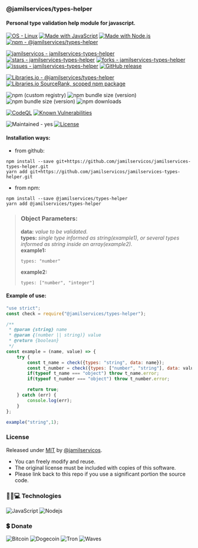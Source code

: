 ### @jamilservices/types-helper  
#### Personal type validation help module for javascript.

[![OS - Linux](https://img.shields.io/badge/OS-Linux-blue?logo=linux&logoColor=white)](https://www.linux.org/)
[![Made with JavaScript](https://img.shields.io/badge/Made_with-JavaScript-blue?logo=javascript&logoColor=white)](https://www.javascript.com/)
[![Made with Node.js](https://img.shields.io/badge/Node.js->=14-blue?logo=node.js&logoColor=white)](https://nodejs.org)
[![npm - @jamilservices/types-helper](https://img.shields.io/badge/npm-%40jamilservices%2Ftypes--helper-blue?logo=npm&logoColor=white)](https://www.npmjs.com/package/@jamilservices/types-helper)

[![jamilservicos - jamilservices-types-helper](https://img.shields.io/static/v1?label=jamilservicos&message=jamilservices-types-helper&color=blue&logo=github)](https://github.com/jamilservicos/jamilservices-types-helper)
[![stars - jamilservices-types-helper](https://img.shields.io/github/stars/jamilservicos/jamilservices-types-helper?style=social)](https://github.com/jamilservicos/jamilservices-types-helper)
[![forks - jamilservices-types-helper](https://img.shields.io/github/forks/jamilservicos/jamilservices-types-helper?style=social)](https://github.com/jamilservicos/jamilservices-types-helper)
[![issues - jamilservices-types-helper](https://img.shields.io/github/issues/jamilservicos/jamilservices-types-helper)](https://github.com/jamilservicos/jamilservices-types-helper/issues)
[![GitHub release](https://img.shields.io/github/release/jamilservicos/jamilservices-types-helper?include_prereleases=&sort=semver)](https://github.com/jamilservicos/jamilservices-types-helper/releases/)

[![Libraries.io - @jamilservices/types-helper](https://img.shields.io/badge/Libraries.io-%40jamilservices%2Ftypes--helper-blue?logo=Libraries.io&logoColor=white)](https://libraries.io/npm/@jamilservices%2Ftypes-helper)
[![Libraries.io SourceRank, scoped npm package](https://img.shields.io/librariesio/sourcerank/npm/@jamilservices/types-helper?logo=Libraries.io&logoColor=white&color=sucess)](https://libraries.io/npm/@jamilservices%2Ftypes-helper)

![npm (custom registry)](https://img.shields.io/npm/v/@jamilservices/types-helper/latest?registry_uri=https%3A%2F%2Fregistry.npmjs.com&logo=npm)
![npm bundle size (version)](https://img.shields.io/bundlephobia/min/@jamilservices/types-helper/latest?logo=npm)
![npm bundle size (version)](https://img.shields.io/bundlephobia/minzip/@jamilservices/types-helper/latest?logo=npm)
![npm downloads](https://img.shields.io/npm/dt/@jamilservices/types-helper.svg?logo=npm&label=total%20downloads)

[![CodeQL](https://github.com/jamilservicos/jamilservices-types-helper/workflows/CodeQL/badge.svg)](https://github.com/jamilservicos/jamilservices-types-helper/actions?query=workflow:"CodeQL")
[![Known Vulnerabilities](https://snyk.io/test/github/jamilservicos/jamilservices-types-helper/badge.svg?targetFile=package.json)](https://snyk.io/test/github/jamilservicos/jamilservices-types-helper?targetFile=package.json "Known Vulnerabilities")

![Maintained - yes](https://img.shields.io/badge/Maintained-yes-green)
[![License](https://img.shields.io/badge/License-MIT-blue)](https://github.com/jamilservicos/jamilservices-types-helper/blob/main/LICENSE)


#### Installation ways:  
- from github:
```
npm install --save git+https://github.com/jamilservicos/jamilservices-types-helper.git
yarn add git+https://github.com/jamilservicos/jamilservices-types-helper.git
```
- from npm:
```
npm install --save @jamilservices/types-helper
yarn add @jamilservices/types-helper
```

> ### Object Parameters:  
>**data:** *value to be validated.*  
>**types:** *single type informed as string(example1), or several types informed as string inside an array(example2).*  
>**example1:**
>```
>types: "number"
>```  
>**example2:**
>```
>types: ["number", "integer"]
>```  

#### Example of use:  
~~~javascript
"use strict";
const check = require("@jamilservices/types-helper");

/**
 * @param {string} name
 * @param {(number || string)} value
 * @return {boolean}
 */
const example = (name, value) => {
    try {
        const t_name = check({types: "string", data: name});
        const t_number = check({types: ["number", "string"], data: value});
        if(typeof t_name === "object") throw t_name.error;
        if(typeof t_number === "object") throw t_number.error;

        return true;
    } catch (err) {
        console.log(err);
    }
};

example("string",1);
~~~  

### License  
Released under [MIT](/LICENSE) by [@jamilservicos](https://github.com/jamilservicos).  
* You can freely modify and reuse.
* The original license must be included with copies of this software.
* Please link back to this repo if you use a significant portion the source code.


### 👩‍💻💻 Technologies
![JavaScript](https://img.shields.io/badge/-JavaScript-F7DF1E?style=for-the-badge&logo=javascript&logoColor=black)
![Nodejs](https://img.shields.io/badge/-Nodejs-339933?style=for-the-badge&logo=node-dot-js&logoColor=white)

### 💲 Donate
![Bitcoin](https://img.shields.io/badge/1BrKxKsspVs3uR1ctAPfudLY38Tdw6yU3R-000000?style=for-the-badge&label=BTC&color=F7931A&labelColor=black)
![Dogecoin](https://img.shields.io/badge/DEj13YitqbqkWAidQVMHe6KHpgJeVP34jN-C2A633?style=for-the-badge&label=DOGE&color=C2A633&labelColor=black)
![Tron](https://img.shields.io/badge/DEj13YitqbqkWAidQVMHe6KHpgJeVP34jN-f60614?style=for-the-badge&label=TRX&color=f60614&labelColor=black)
![Waves](https://img.shields.io/badge/3PQA4gjdQJcSzHhxZLbdhoWjkjrFEXmTqqw-1c55ce?style=for-the-badge&label=WAVES&color=1c55ce&labelColor=black)
